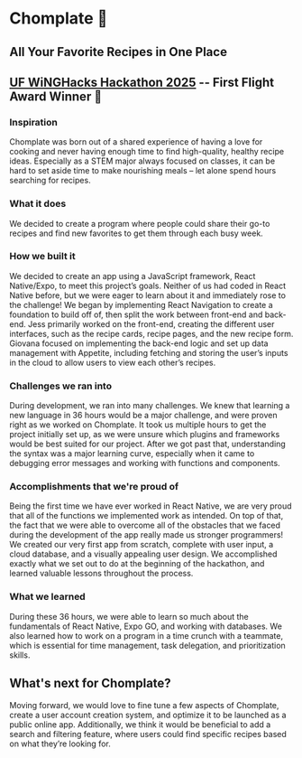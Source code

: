 # Chomplate 🐊
## All Your Favorite Recipes in One Place
## [UF WiNGHacks Hackathon 2025](https://devpost.com/software/chomplate?ref_content=my-projects-tab&ref_feature=my_projects) -- First Flight Award Winner 🥇

### Inspiration

Chomplate was born out of a shared experience of having a love for cooking and never having enough time to find high-quality, healthy recipe ideas. Especially as a STEM major always focused on classes, it can be hard to set aside time to make nourishing meals – let alone spend hours searching for recipes. 

### What it does

We decided to create a program where people could share their go-to recipes and find new favorites to get them through each busy week.

### How we built it

We decided to create an app using a JavaScript framework, React Native/Expo, to meet this project’s goals. Neither of us had coded in React Native before, but we were eager to learn about it and immediately rose to the challenge! We began by implementing React Navigation to create a foundation to build off of, then split the work between front-end and back-end. Jess primarily worked on the front-end, creating the different user interfaces, such as the recipe cards, recipe pages, and the new recipe form. Giovana focused on implementing the back-end logic and set up data management with Appetite, including fetching and storing the user’s inputs in the cloud to allow users to view each other’s recipes.

### Challenges we ran into

During development, we ran into many challenges. We knew that learning a new language in 36 hours would be a major challenge, and were proven right as we worked on Chomplate. It took us multiple hours to get the project initially set up, as we were unsure which plugins and frameworks would be best suited for our project. After we got past that, understanding the syntax was a major learning curve, especially when it came to debugging error messages and working with functions and components.

### Accomplishments that we're proud of

Being the first time we have ever worked in React Native, we are very proud that all of the functions we implemented work as intended. On top of that, the fact that we were able to overcome all of the obstacles that we faced during the development of the app really made us stronger programmers! We created our very first app from scratch, complete with user input, a cloud database, and a visually appealing user design. We accomplished exactly what we set out to do at the beginning of the hackathon, and learned valuable lessons throughout the process.

### What we learned

During these 36 hours, we were able to learn so much about the fundamentals of React Native, Expo GO, and working with databases. We also learned how to work on a program in a time crunch with a teammate, which is essential for time management, task delegation, and prioritization skills. 


## What's next for Chomplate?

Moving forward, we would love to fine tune a few aspects of Chomplate, create a user account creation system, and optimize it to be launched as a public online app. Additionally, we think it would be beneficial to add a search and filtering feature, where users could find specific recipes based on what they’re looking for. 
